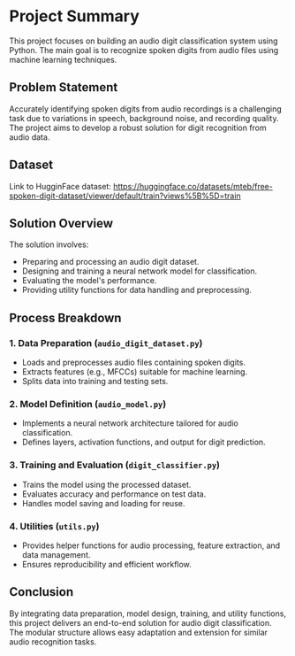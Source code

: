 # Project Summary

This project focuses on building an audio digit classification system using Python. The main goal is to recognize spoken digits from audio files using machine learning techniques.

## Problem Statement

Accurately identifying spoken digits from audio recordings is a challenging task due to variations in speech, background noise, and recording quality. The project aims to develop a robust solution for digit recognition from audio data.

## Dataset
Link to HugginFace dataset: https://huggingface.co/datasets/mteb/free-spoken-digit-dataset/viewer/default/train?views%5B%5D=train

## Solution Overview

The solution involves:
- Preparing and processing an audio digit dataset.
- Designing and training a neural network model for classification.
- Evaluating the model's performance.
- Providing utility functions for data handling and preprocessing.

## Process Breakdown

### 1. Data Preparation (`audio_digit_dataset.py`)
- Loads and preprocesses audio files containing spoken digits.
- Extracts features (e.g., MFCCs) suitable for machine learning.
- Splits data into training and testing sets.

### 2. Model Definition (`audio_model.py`)
- Implements a neural network architecture tailored for audio classification.
- Defines layers, activation functions, and output for digit prediction.

### 3. Training and Evaluation (`digit_classifier.py`)
- Trains the model using the processed dataset.
- Evaluates accuracy and performance on test data.
- Handles model saving and loading for reuse.

### 4. Utilities (`utils.py`)
- Provides helper functions for audio processing, feature extraction, and data management.
- Ensures reproducibility and efficient workflow.

## Conclusion

By integrating data preparation, model design, training, and utility functions, this project delivers an end-to-end solution for audio digit classification. The modular structure allows easy adaptation and extension for similar audio recognition tasks.